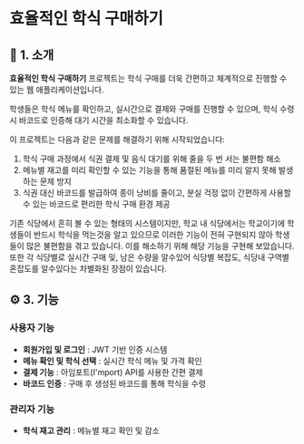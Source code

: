 # 효율적인 학식 구매하기

## 📄 1. 소개

**효율적인 학식 구매하기** 프로젝트는 학식 구매를 더욱 간편하고 체계적으로
진행할 수 있는 웹 애플리케이션입니다.

학생들은 학식 메뉴를 확인하고, 실시간으로 결제와 구매를 진행할 수 있으며, 학식
수령 시 바코드로 인증해 대기 시간을 최소화할 수 있습니다.

이 프로젝트는 다음과 같은 문제를 해결하기 위해 시작되었습니다:

1. 학식 구매 과정에서 식권 결제 및 음식 대기를 위해 줄을 두 번 서는 불편함 해소
2. 메뉴별 재고를 미리 확인할 수 있는 기능을 통해 품절된 메뉴를 미리 알지 못해
   발생하는 문제 방지
3. 식권 대신 바코드를 발급하여 종이 낭비를 줄이고, 분실 걱정 없이 간편하게
   사용할 수 있는 바코드로 편리한 학식 구매 환경 제공

기존 식당에서 흔히 볼 수 있는 형태의 시스템이지만, 학교 내 식당에서는 학교이기에
학생들이 반드시 학식을 먹는것을 알고 있으므로 이러한 기능이 전혀 구현되지 않아
학생들이 많은 불편함을 겪고 있습니다. 이를 해소하기 위해 해당 기능을 구현해
보았습니다. 또한 각 식당별로 실시간 구매 및, 남은 수량을 알수있어 식당별 복잡도,
식당내 구역별 혼잡도를 알수있다는 차별화된 장점이 있습니다.

## ⚙️ 3. 기능

### 사용자 기능

- **회원가입 및 로그인** : JWT 기반 인증 시스템
- **메뉴 확인 및 학식 선택** : 실시간 학식 메뉴 및 가격 확인
- **결제 기능** : 아임포트(I'mport) API를 사용한 간편 결제
- **바코드 인증** : 구매 후 생성된 바코드를 통해 학식을 수령

### 관리자 기능

- **학식 재고 관리** : 메뉴별 재고 확인 및 감소
